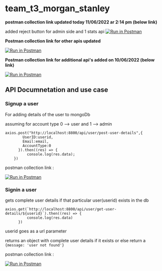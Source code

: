 # team_t3_morgan_stanley

**postman collection link updated today 11/06/2022 ar 2:14 pm (below link)**

added reject button for admin side and 1 stats api
[![Run in Postman](https://run.pstmn.io/button.svg)](https://god.postman.co/run-collection/403eb677cb9d024c741d?action=collection%2Fimport)


**Postman collection link for other apis updated**

[![Run in Postman](https://run.pstmn.io/button.svg)](https://god.postman.co/run-collection/403eb677cb9d024c741d?action=collection%2Fimport)


**Postman collection link for additional api's added on 10/06/2022 (below link)**

[![Run in Postman](https://run.pstmn.io/button.svg)](https://god.postman.co/run-collection/403eb677cb9d024c741d?action=collection%2Fimport)

## API Documnetation and use case

### Signup a user
  
For adding details of the user to mongoDb

assuming for account type 0 --> user and 1 --> admin

```
axios.post("http://localhost:8800/api/user/post-user-details",{
        UserID:userid,
        Email:email,
        AccountType:0
      }).then((res) => {
          console.log(res.data);
    })
```
postman collection link :

[![Run in Postman](https://run.pstmn.io/button.svg)](https://god.postman.co/run-collection/a71e6ff16a66c44b16b6?action=collection%2Fimport)

### Signin a user
gets complete user details if that particular user(userid) exists in the db

```
axios.get(`http://localhost:8800/api/user/get-user-details/${userid}`).then((res) => {
          console.log(res.data)
      })
```
userid goes as a url parameter

returns an object with complete user details if it exists or else return a ```{message: 'user not found'}```

postman collection link : 

[![Run in Postman](https://run.pstmn.io/button.svg)](https://god.postman.co/run-collection/a71e6ff16a66c44b16b6?action=collection%2Fimport)
